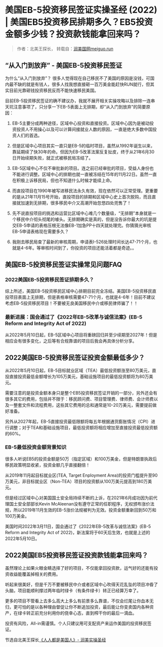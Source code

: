 # 美国EB-5投资移民签证实操圣经 (2022) | 美国EB5投资移民排期多久？EB5投资金额多少钱？投资款钱能拿回来吗？

> 作者：北美王探长， 转载自：[润美国网meiguo.run](https://www.meiguo.run/post/美国eb-5投资移民签证实操圣经-2022-美国eb5投资移民排期多久？eb5投资金额多少钱？投资款钱能拿回来吗？)

## “从入门到放弃” - 美国EB-5投资移民签证

为什么“从入门到放弃”？
很多人觉得现在自己移民不了美国的原因是没钱，可国内最不缺的就是有钱人，很多人找我想直接砸一百万美金能赶快RUN就行，但其实目前光靠砸钱投资移民反而不能快速移民美国。

目前EB-5投资移民签证的确不建议办，我就不展开相关实操攻略以及排除一连串天坑注意事项了，只分享一下EB-5表面上无排期，却“从入门到放弃”的简要原因：

1. EB-5主要分成两种途径，区域中心投资和直接投资。区域中心因为是被动投资投资人不用操心以及可以计算间接就业人数的原因，一直是绝大多数中国投资人们的首选。

2. 但是区域中心项目其实一直只是EB-5的临时项目，虽然从1992年诞生以来，靠延期续了快30年的命。但因为EB-5改革法案反复扯皮，终于从21年6月30日开始续期失败，就正式被移民局冻结了。

3. EB-5区域中心不仅不审批新的项目。连之前已经审批的项目，受益人身份也不能进行调整。区域中心的排期也就一直被冻结在15年的11月22日。虽然一直在积极上诉移民局，但也不知道什么时候才能续上命。

4. 而直投项目在1990年被写进移民法永久有效，现在依然可以正常受理。更重要的是从21年11月15号开始，直投项目的排期和区域中心史上首次脱钩，而且直接就加速到无排期，很多移民中介又高潮开始忽悠四处兜售了！

5. 先不说直投项目的挑选和运营比区域中心难几个数量级，“无排期”本身就是一个移民中介彻头彻尾的噱头。无排期确实是真的，但是没告诉你最大的坑是提交EB-5申请的表格压根无法像EB-1加急PP十四天就处理完。你猜猜光审核EB-5申请表格现在需要多久？

6. 我刚去移民局查了最新的审核周期，申请表I-526处理时间长达47-71个月，也就是4-6年。等审核时间到了，你投资的项目还能活着都是奇迹。。

## 美国EB-5投资移民签证实操常见问题FAQ

### 2022美国EB-5投资移民签证排期多久？

综上所述，美国EB-5投资移民区域中心排期目前完全冻结。美国EB-5投资移民直投项目表面上无排期，但是表格审核需要47-71个月，也就是4-6年！目前不建议考虑EB-5投资移民项目！不要被无良美国移民中介或移民律师骗了！！

### 最新进展：国会通过了《2022年EB-5改革与诚信法案》(EB-5 Reform and Integrity Act of 2022)

从2022年5月10日起，EB-5区域中心项目将重磅回归并至少续期至2027年！但是相应会有很多变化，之后等有合规靠谱的项目后我会再具体分析分享。

## 2022美国EB-5投资移民签证投资金额最低多少？

从2022年5月10日起，EB-5目标就业区域（TEA）最低投资额涨至80万美元，直投直接投资最低金额增长为105万美元，基础设施项目的最低投资额将为80万美元。

需要注意的是投资金额本身只是整个EB5投资移民签证开销的一部分，另外还会有很多其它的费用，包括并不限于：移民顾问费、项目管理费、律师费、会计师费以及一整套文件和流程费用，这些其它费用的总和通常是10-20万美元，需要提前做好准备。

另外从2027年起，EB-5直接投资最低限额将每五年根据通货膨胀情况（CPI）进行调整；对于TEA和基础设施项目，最低投资额将相应增加至直接投资最低投资额的60%。

### EB-5最低投资金额背景知识

很多人听说EB5的投资金额是50万（指定区域）和100万美金，但是特朗普执政后移民政策明显收紧，投资金额几乎直接翻倍！

从2019年11月起目标就业区(TEA, Target Enployment Area)的投资门槛提升至90万美元，非目标就业区（Non-TEA）项目的投资额从100万美元提高到180万美元。

但是经过区域中心对美国国土安全局持续不断的上诉，在2021年6月成功因为前代理国土安全部部长Kevin McAleenan没有遵守正常的任职程序，无权颁布涨价法规，所以2019年11月生效的EB-5涨价法规被判为无效。投资金额重新回到50万和100万美金。

美国时间2022年3月11日，国会通过了《2022年EB-5改革与诚信法案》(EB-5 Reform and Integrity Act of 2022)，新法案将于60天后生效，也就是上述的2022年5月10日。

## 2022美国EB5投资移民签证投资款钱能拿回来吗？

虽然理论上如果火眼金睛选择了好的项目，不仅能拿回投资款，运气好的还能有投资收益能覆盖掉相关的费用。

听起来很美好，但是千万不要被移民中介或者区域中心吹得天花乱坠的项目冲昏了头脑，项目能顺利撑过两年临时绿卡（有条件绿卡）转正已经算万幸了。

更多的项目不管看上去多么高大上多么有前景多么靠谱，不仅会烂尾让你血本无归，更可怕的是以各种理由督促让你不断追加投资，最后能让你变卖国内各种资产，在绿卡转正前充分利用你的侥幸心态，直到榨干你的最后一滴血。

投资有风险，All-in需谨慎。个人只建议用可支配资产来运作美国的投资移民签证。

节选自北美王探长[《人人都是美国人》- 润美实操圣经](https://www.meiguo.run)

